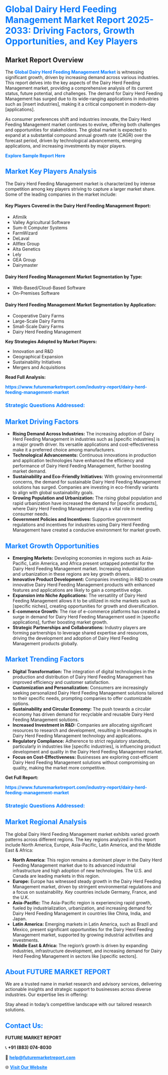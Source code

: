 <h1 style="color: #007BFF;">Global Dairy Herd Feeding Management Market Report 2025-2033: Driving Factors, Growth Opportunities, and Key Players</h1>

<section id="overview">
<h2>Market Report Overview</h2>
<p>The <a href="https://www.futuremarketreport.com/industry-report/dairy-herd-feeding-management-market" style="color: #007BFF; text-decoration: none;"><strong>Global Dairy Herd Feeding Management Market</strong></a> is witnessing significant growth, driven by increasing demand across various industries. This report delves into the key aspects of the Dairy Herd Feeding Management market, providing a comprehensive analysis of its current status, future potential, and challenges. The demand for Dairy Herd Feeding Management has surged due to its wide-ranging applications in industries such as [insert industries], making it a critical component in modern-day [applications].</p>
<p>As consumer preferences shift and industries innovate, the Dairy Herd Feeding Management market continues to evolve, offering both challenges and opportunities for stakeholders. The global market is expected to expand at a substantial compound annual growth rate (CAGR) over the forecast period, driven by technological advancements, emerging applications, and increasing investments by major players.</p>
</section>

<section id="overview">
<p><a href="https://www.futuremarketreport.com/request-sample/reportId=112970" style="color: #007BFF; text-decoration: none;"><strong>Explore Sample Report Here</strong></a></p>
</section>

<section id="key-players">
<h2 style="color: #007BFF;">Market Key Players Analysis</h2>
<p>The Dairy Herd Feeding Management market is characterized by intense competition among key players striving to capture a larger market share. Some of the leading companies in the market include:</p>
<h4>Key Players Covered in the Dairy Herd Feeding Management Report:</h4>
<ul><li>Afimilk</li><li>Valley Agricultural Software</li><li>Sum-It Computer Systems</li><li>FarmWizard</li><li>DeLaval</li><li>Allflex Group</li><li>Alta Genetics</li><li>Lely</li><li>GEA Group</li><li>Dairymaster</li></ul>
<h4>Dairy Herd Feeding Management Market Segmentation by Type:</h4>
<ul><li>Web-Based/Cloud-Based Software</li><li>On-Premises Software</li></ul>

<h4>Dairy Herd Feeding Management Market Segmentation by Application:</h4>
<ul><li>Cooperative Dairy Farms</li><li>Large-Scale Dairy Farms</li><li>Small-Scale Dairy Farms</li><li>Dairy Herd Feeding Management</li></ul>
<p><strong>Key Strategies Adopted by Market Players:</strong></p>
<ul>
<li>Innovation and R&D</li>
<li>Geographical Expansion</li>
<li>Sustainability Initiatives</li>
<li>Mergers and Acquisitions</li>
</ul>
</section>

<section>
<p><strong>Read Full Analysis: </strong></p><a href="https://www.futuremarketreport.com/industry-report/dairy-herd-feeding-management-market" style="color: #007BFF; text-decoration: none;"><strong>https://www.futuremarketreport.com/industry-report/dairy-herd-feeding-management-market</strong></a>
<h3 style="color: #007BFF;">Strategic Questions Addressed:</h3>
</section>

<section id="driving-factors">
<h2 style="color: #007BFF;">Market Driving Factors</h2>
<ul>
<li><strong>Rising Demand Across Industries:</strong> The increasing adoption of Dairy Herd Feeding Management in industries such as [specific industries] is a major growth driver. Its versatile applications and cost-effectiveness make it a preferred choice among manufacturers.</li>
<li><strong>Technological Advancements:</strong> Continuous innovations in production and application technologies have enhanced the efficiency and performance of Dairy Herd Feeding Management, further boosting market demand.</li>
<li><strong>Sustainability and Eco-Friendly Initiatives:</strong> With growing environmental concerns, the demand for sustainable Dairy Herd Feeding Management solutions has surged. Companies are investing in eco-friendly variants to align with global sustainability goals.</li>
<li><strong>Growing Population and Urbanization:</strong> The rising global population and rapid urbanization have increased the demand for [specific products], where Dairy Herd Feeding Management plays a vital role in meeting consumer needs.</li>
<li><strong>Government Policies and Incentives:</strong> Supportive government regulations and incentives for industries using Dairy Herd Feeding Management have created a conducive environment for market growth.</li>
</ul>
</section>

<section id="growth-opportunities">
<h2 style="color: #007BFF;">Market Growth Opportunities</h2>
<ul>
<li><strong>Emerging Markets:</strong> Developing economies in regions such as Asia-Pacific, Latin America, and Africa present untapped potential for the Dairy Herd Feeding Management market. Increasing industrialization and urbanization in these regions are key growth drivers.</li>
<li><strong>Innovative Product Development:</strong> Companies investing in R&D to create innovative Dairy Herd Feeding Management products with enhanced features and applications are likely to gain a competitive edge.</li>
<li><strong>Expansion into Niche Applications:</strong> The versatility of Dairy Herd Feeding Management allows it to be utilized in niche markets such as [specific niches], creating opportunities for growth and diversification.</li>
<li><strong>E-commerce Growth:</strong> The rise of e-commerce platforms has created a surge in demand for Dairy Herd Feeding Management used in [specific applications], further boosting market growth.</li>
<li><strong>Strategic Partnerships and Collaborations:</strong> Industry players are forming partnerships to leverage shared expertise and resources, driving the development and adoption of Dairy Herd Feeding Management products globally.</li>
</ul>
</section>

<section id="trending-factors">
<h2 style="color: #007BFF;">Market Trending Factors</h2>
<ul>
<li><strong>Digital Transformation:</strong> The integration of digital technologies in the production and distribution of Dairy Herd Feeding Management has improved efficiency and customer satisfaction.</li>
<li><strong>Customization and Personalization:</strong> Consumers are increasingly seeking personalized Dairy Herd Feeding Management solutions tailored to their specific needs, prompting companies to offer customizable options.</li>
<li><strong>Sustainability and Circular Economy:</strong> The push towards a circular economy has driven demand for recyclable and reusable Dairy Herd Feeding Management solutions.</li>
<li><strong>Increased Investment in R&D:</strong> Companies are allocating significant resources to research and development, resulting in breakthroughs in Dairy Herd Feeding Management technology and applications.</li>
<li><strong>Regulatory Compliance:</strong> Adherence to strict regulatory standards, particularly in industries like [specific industries], is influencing product development and quality in the Dairy Herd Feeding Management market.</li>
<li><strong>Focus on Cost-Effectiveness:</strong> Businesses are exploring cost-efficient Dairy Herd Feeding Management solutions without compromising on quality, making the market more competitive.</li>
</ul>
</section>

<section>
<p><strong>Get Full Report: </strong></p><a href="https://www.futuremarketreport.com/industry-report/dairy-herd-feeding-management-market" style="color: #007BFF; text-decoration: none;"><strong>https://www.futuremarketreport.com/industry-report/dairy-herd-feeding-management-market</strong></a>
<h3 style="color: #007BFF;">Strategic Questions Addressed:</h3>
</section>


<section id="regional-analysis">
<h2 style="color: #007BFF;">Market Regional Analysis</h2>
<p>The global Dairy Herd Feeding Management market exhibits varied growth patterns across different regions. The key regions analyzed in this report include North America, Europe, Asia-Pacific, Latin America, and the Middle East & Africa:</p>
<ul>
<li><strong>North America:</strong> This region remains a dominant player in the Dairy Herd Feeding Management market due to its advanced industrial infrastructure and high adoption of new technologies. The U.S. and Canada are leading markets in this region.</li>
<li><strong>Europe:</strong> Europe has witnessed steady growth in the Dairy Herd Feeding Management market, driven by stringent environmental regulations and a focus on sustainability. Key countries include Germany, France, and the U.K.</li>
<li><strong>Asia-Pacific:</strong> The Asia-Pacific region is experiencing rapid growth, fueled by industrialization, urbanization, and increasing demand for Dairy Herd Feeding Management in countries like China, India, and Japan.</li>
<li><strong>Latin America:</strong> Emerging markets in Latin America, such as Brazil and Mexico, present significant opportunities for the Dairy Herd Feeding Management market, supported by growing industrial activities and investments.</li>
<li><strong>Middle East & Africa:</strong> The region’s growth is driven by expanding industries, infrastructure development, and increasing demand for Dairy Herd Feeding Management in sectors like [specific sectors].</li>
</ul>
</section>

<footer>
<h2 style="color: #007BFF;">About FUTURE MARKET REPORT</h2>
<p>We are a trusted name in market research and advisory services, delivering actionable insights and strategic support to businesses across diverse industries. Our expertise lies in offering:</p>

<p>Stay ahead in today’s competitive landscape with our tailored research solutions.</p>

<h2 style="color: #007BFF;">Contact Us:</h2>
<p><strong>FUTURE MARKET REPORT</strong></p>
<p>📞 <strong>+91 (883) 074-8030</strong></p>
<p>📧 <strong><a href="mailto:help@futuremarketreport.com" style="color: #007BFF;">help@futuremarketreport.com</a></strong></p>
<p>🌐 <strong><a href="https://www.futuremarketreport.com/" style="color: #007BFF;">Visit Our Website</a></strong></p>
</footer>